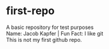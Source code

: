 # first-repo
A basic repository for test purposes<br>
Name: Jacob Kapfer | Fun Fact: I like git<br>
This is not my first github repo.
